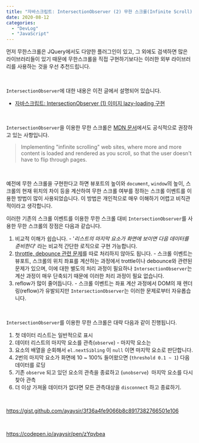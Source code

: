 ```yaml
---
title: "자바스크립트: IntersectionObserver (2) 무한 스크롤(Infinite Scroll) 구현 (라이브러리 없이)"
date: 2020-08-12
categories: 
  - "DevLog"
  - "JavaScript"
---
```


먼저 무한스크롤은 JQuery에서도 다양한 플러그인이 있고, 그 외에도 검색하면 많은 라이브러리들이 있기 때문에 무한스크롤을 직접 구현하기보다는 이러한 외부 라이브러리를 사용하는 것을 우선 추천드립니다.

 

`IntersectionObserver`에 대한 내용은 이전 글에서 설명되어 있습니다.

- [자바스크립트: IntersectionObserver (1) 이미지 lazy-loading 구현](http://yoonbumtae.com/?p=2847)

 

`IntersectionObserver`을 이용한 무한 스크롤은 [MDN 문서](https://developer.mozilla.org/en-US/docs/Web/API/Intersection_Observer_API#)에서도 공식적으로 권장하고 있는 사항입니다.

> Implementing "infinite scrolling" web sites, where more and more content is loaded and rendered as you scroll, so that the user doesn't have to flip through pages.

 

예전에 무한 스크롤을 구현한다고 하면 뷰포트의 높이와 `document`, `window`의 높이, 스크롤의 현재 위치의 차이 등을 계산하여 무한 스크롤 여부를 정하는 스크롤 이벤트를 이용한 방법이 많이 사용되었습니다. 이 방법은 개인적으로 매우 이해하기 어렵고 비직관적이라고 생각합니다.

이러한 기존의 스크롤 이벤트를 이용한 무한 스크롤 대비 `IntersectionObserver`를 사용한 무한 스크롤의 장점은 다음과 같습니다.

1. 비교적 이해가 쉽습니다. - '_리스트의 마지막 요소가 화면에 보이면 다음 데이터를 준비한다_' 라는 비교적 간단한 로직으로 구현 가능합니다.
2. [throttle, debounce 관련 문제](http://yoonbumtae.com/?p=2102)를 따로 처리하지 않아도 됩니다. - 스크롤 이벤트는 뷰포트, 스크롤의 위치 좌표를 계산하는 과정에서 trottle이나 debounce와 관련된 문제가 있으며, 이에 대한 별도의 처리 과정이 필요하나 `IntersectionObserver`는 계산 과정이 매우 단축되기 때문에 이러한 처리 과정이 필요 없습니다.
3. reflow가 많이 줄어듭니다. - 스크롤 이벤트는 좌표 계산 과정에서 DOM의 재 렌더링(reflow)가 유발되지만 `IntersectionObserver`는 이러한 문제로부터 자유롭습니다.

 

`IntersectionObserver`를 이용한 무한 스크롤은 대략 다음과 같이 진행됩니다.

1. 첫 데이터 리스트는 일반적으로 표시
2. 데이터 리스트의 마지막 요소를 관측(`observe`) - 마지막 요소는 <li> 요소의 배열을 순회해서 `el.nextSibling` 이 `null` 이면 마지막 요소로 판단합니다.
3. 2번의 마지막 요소가 화면에 10 ~ 100% 들어왔으면 (`threshold 0.1 ~ 1`) 다음 데이터를 로딩
4. 기존 `observe` 되고 있던 요소의 관측을 종료하고 (`unobserve`)  마지막 요소를 다시 찾아 관측
5. 더 이상 가져올 데이터가 없다면 모든 관측대상을 `disconnect` 하고 종료하기.

 

https://gist.github.com/ayaysir/3f36a4fe9066b8c8917382766501e106

 

https://codepen.io/ayaysir/pen/zYqvbea

